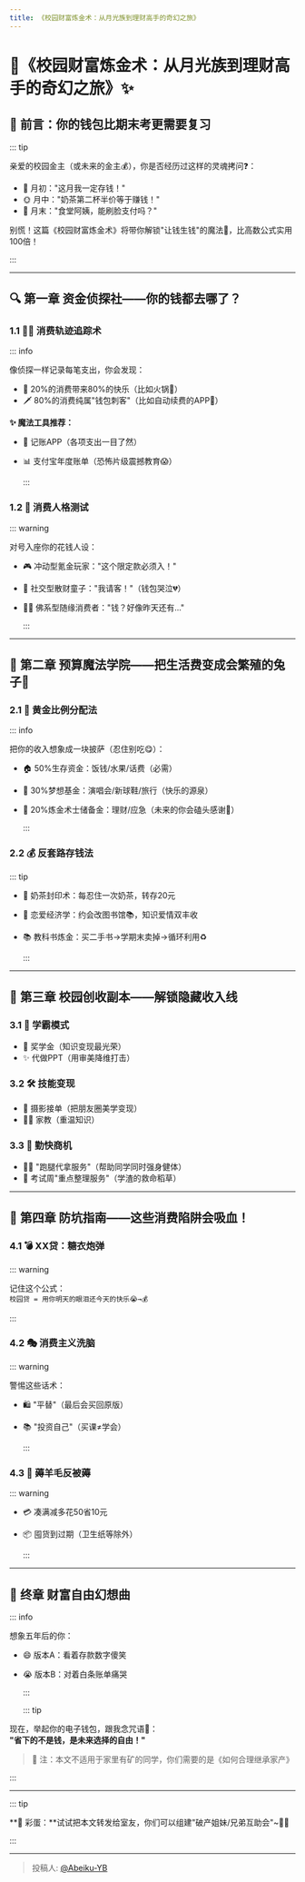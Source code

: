 ```yaml
---
title: 《校园财富炼金术：从月光族到理财高手的奇幻之旅》
---
```


# 🏦《校园财富炼金术：从月光族到理财高手的奇幻之旅》✨

## 📜 前言：你的钱包比期末考更需要复习

::: tip

亲爱的校园金主（或未来的金主💰），你是否经历过这样的灵魂拷问❓：  

- 🌙 月初："这月我一定存钱！"  
- 🌞 月中："奶茶第二杯半价等于赚钱！"  
- 🌚 月末："食堂阿姨，能刷脸支付吗？"  

别慌！这篇《校园财富炼金术》将带你解锁"让钱生钱"的魔法🔮，比高数公式实用100倍！  

:::

---

## 🔍 第一章 资金侦探社——你的钱都去哪了？  

### 1.1 🕵️‍♂️ 消费轨迹追踪术  

::: info

像侦探一样记录每笔支出，你会发现：  

- 💸 20%的消费带来80%的快乐（比如火锅🍲）  
- 🗡️ 80%的消费纯属"钱包刺客"（比如自动续费的APP📱）  

**✨ 魔法工具推荐：**  

- 📱 记账APP（各项支出一目了然）  

- 📊 支付宝年度账单（恐怖片级震撼教育😱）  

  :::

### 1.2 🧐 消费人格测试  

::: warning

对号入座你的花钱人设：  

- 🎮 冲动型氪金玩家："这个限定款必须入！"  

- 🎉 社交型散财童子："我请客！"（钱包哭泣💔）  

- 🧘‍♂️ 佛系型随缘消费者："钱？好像昨天还有..."  

  :::

---

## 🎩 第二章 预算魔法学院——把生活费变成会繁殖的兔子🐇  

### 2.1 🍕 黄金比例分配法  

::: info

把你的收入想象成一块披萨（忍住别吃😋）：  

- 🏠 50%生存资金：饭钱/水果/话费（必需）  

- 🌈 30%梦想基金：演唱会/新球鞋/旅行（快乐的源泉）  

- 🌟 20%炼金术士储备金：理财/应急（未来的你会磕头感谢🙇）  

  :::

### 2.2 💰 反套路存钱法  

::: tip

- 🧋 奶茶封印术：每忍住一次奶茶，转存20元  

- 💑 恋爱经济学：约会改图书馆📚，知识爱情双丰收  

- 📚 教科书炼金：买二手书→学期末卖掉→循环利用♻️  

  :::

---

## 💼 第三章 校园创收副本——解锁隐藏收入线  

### 3.1 🧠 学霸模式  

- 🏅 奖学金（知识变现最光荣）  
- ✨ 代做PPT（用审美降维打击）  

### 3.2 🛠️ 技能变现  

- 📸 摄影接单（把朋友圈美学变现）  
- 👨‍🏫 家教（重温知识）  

### 3.3 💪 勤快商机  

- 🏃‍♂️ "跑腿代拿服务"（帮助同学同时强身健体）  
- 📝 考试周"重点整理服务"（学渣的救命稻草）  

---

## 🚨 第四章 防坑指南——这些消费陷阱会吸血！  

### 4.1 💣 XX贷：糖衣炮弹  

::: warning

记住这个公式：  
`校园贷 = 用你明天的眼泪还今天的快乐😭→💰`  

:::

### 4.2 🎭 消费主义洗脑  

::: warning

警惕这些话术：  

- 🛍️ "平替"（最后会买回原版）  

- 📚 "投资自己"（买课≠学会）  

  :::

### 4.3 🐑 薅羊毛反被薅  

::: warning

- 💳 凑满减多花50省10元  

- 📦 囤货到过期（卫生纸等除外）  

  :::

---

## 🌈 终章 财富自由幻想曲  

::: info

想象五年后的你：  

- 😄 版本A：看着存款数字傻笑  

- 😭 版本B：对着白条账单痛哭  

  :::

  ::: tip

现在，举起你的电子钱包，跟我念咒语🧙：  
**"省下的不是钱，是未来选择的自由！"**  

> 💎 注：本文不适用于家里有矿的同学，你们需要的是《如何合理继承家产》  

:::

---

::: tip

**🎁 彩蛋：**试试把本文转发给室友，你们可以组建"破产姐妹/兄弟互助会"~👯‍♂️

:::

---

> 投稿人: [@Abeiku-YB](https://github.com/Abeiku-YB)
